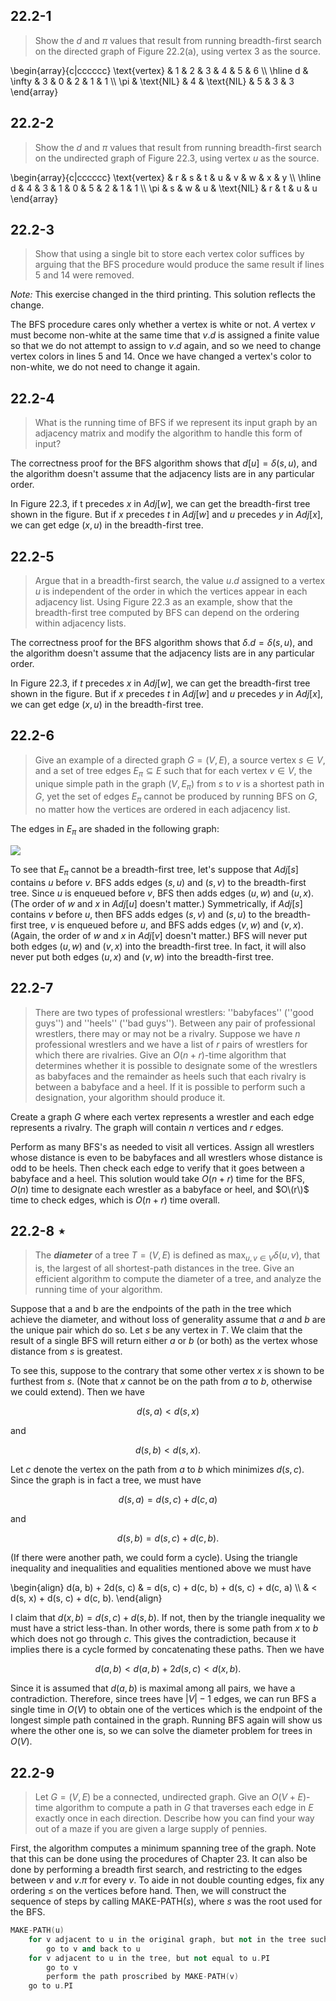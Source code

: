 ## 22.2-1

> Show the $d$ and $\pi$ values that result from running breadth-first search on the directed graph of Figure 22.2(a), using vertex $3$ as the source.

\begin{array}{c|cccccc}
\text{vertex} & 1 & 2 & 3 & 4 & 5 & 6 \\\\
\hline
d & \infty & 3 & 0 & 2 & 1 & 1 \\\\
\pi & \text{NIL} & 4 & \text{NIL} & 5 & 3 & 3
\end{array}

## 22.2-2

> Show the $d$ and $\pi$ values that result from running breadth-first search on the undirected graph of Figure 22.3, using vertex $u$ as the source.

\begin{array}{c|cccccc}
\text{vertex} & r & s & t & u & v & w & x & y \\\\
\hline
d & 4 & 3 & 1 & 0 & 5 & 2 & 1 & 1 \\\\
\pi & s & w & u & \text{NIL} & r & t & u & u
\end{array}

## 22.2-3

> Show that using a single bit to store each vertex color suffices by arguing that the $\text{BFS}$ procedure would produce the same result if lines 5 and 14 were removed.

$\textit{Note:}$ This exercise changed in the third printing. This solution reflects the change.

The $\text{BFS}$ procedure cares only whether a vertex is white or not. $A$ vertex $v$ must become non-white at the same time that $v.d$ is assigned a finite value so that we do not attempt to assign to $v.d$ again, and so we need to change vertex colors in lines 5 and 14. Once we have changed a vertex's color to non-white, we do not need to change it again.

## 22.2-4

> What is the running time of $\text{BFS}$ if we represent its input graph by an adjacency matrix and modify the algorithm to handle this form of input?

The correctness proof for the $\text{BFS}$ algorithm shows that $d[u] = \delta(s, u)$, and the algorithm doesn't assume that the adjacency lists are in any particular order.

In Figure 22.3, if t precedes $x$ in $Adj[w]$, we can get the breadth-first tree shown in the figure. But if $x$ precedes $t$ in $Adj[w]$ and $u$ precedes $y$ in $Adj[x]$, we can get edge $(x, u)$ in the breadth-first tree.

## 22.2-5

> Argue that in a breadth-first search, the value $u.d$ assigned to a vertex $u$ is independent of the order in which the vertices appear in each adjacency list. Using Figure 22.3 as an example, show that the breadth-first tree computed by $\text{BFS}$ can depend on the ordering within adjacency lists.

The correctness proof for the $\text{BFS}$ algorithm shows that $\delta.d = \delta(s, u)$, and the algorithm doesn't assume that the adjacency lists are in any particular order.

In Figure 22.3, if $t$ precedes $x$ in $Adj[w]$, we can get the breadth-first tree shown in the figure. But if $x$ precedes $t$ in $Adj[w]$ and $u$ precedes $y$ in $Adj[x]$, we can get edge $(x, u)$ in the breadth-first tree.

## 22.2-6

> Give an example of a directed graph $G = (V, E)$, a source vertex $s \in V$, and a set of tree edges $E_\pi \subseteq E$ such that for each vertex $v \in V$, the unique simple path in the graph $(V, E_\pi)$ from $s$ to $v$ is a shortest path in $G$, yet the set of edges $E_\pi$ cannot be produced by running $\text{BFS}$ on $G$, no matter how the vertices are ordered in each adjacency list.

The edges in $E_\pi$ are shaded in the following graph:

![](https://i.imgur.com/mIHBMbg.png?width=10rem)

To see that $E_\pi$ cannot be a breadth-first tree, let's suppose that $Adj[s]$ contains $u$ before $v$. $\text{BFS}$ adds edges $(s, u)$ and $(s, v)$ to the breadth-first tree. Since $u$ is enqueued before $v$, $\text{BFS}$ then adds edges $(u, w)$ and $(u, x)$. (The order of $w$ and $x$ in $Adj[u]$ doesn't matter.) Symmetrically, if $Adj[s]$ contains $v$ before $u$, then $\text{BFS}$ adds edges $(s, v)$ and $(s, u)$ to the breadth-first tree, $v$ is enqueued before $u$, and $\text{BFS}$ adds edges $(v, w)$ and $(v, x)$. (Again, the order of $w$ and $x$ in $Adj[v]$ doesn't matter.) $\text{BFS}$ will never put both edges $(u, w)$ and $(v, x)$ into the breadth-first tree. In fact, it will also never put both edges $(u, x)$ and $(v, w)$ into the breadth-first tree.

## 22.2-7

> There are two types of professional wrestlers: ''babyfaces'' (''good guys'') and ''heels'' (''bad guys''). Between any pair of professional wrestlers, there may or may not be a rivalry. Suppose we have $n$ professional wrestlers and we have a list of $r$ pairs of wrestlers for which there are rivalries. Give an $O(n + r)$-time algorithm that determines whether it is possible to designate some of the wrestlers as babyfaces and the remainder as heels such that each rivalry is between a babyface and a heel. If it is possible to perform such a designation, your algorithm should produce it.

Create a graph $G$ where each vertex represents a wrestler and each edge represents a rivalry. The graph will contain $n$ vertices and $r$ edges.

Perform as many $\text{BFS}$'s as needed to visit all vertices. Assign all wrestlers whose distance is even to be babyfaces and all wrestlers whose distance is odd to be heels. Then check each edge to verify that it goes between a babyface and a heel. This solution would take $O(n + r)$ time for the $\text{BFS}$, $O(n)$ time to designate each wrestler as a babyface or heel, and $O\(r\)$ time to check edges, which is $O(n + r)$ time overall.

## 22.2-8 $\star$

> The ***diameter*** of a tree $T = (V, E)$ is defined as $\max_{u,v \in V} \delta(u, v)$, that is, the largest of all shortest-path distances in the tree. Give an efficient algorithm to compute the diameter of a tree, and analyze the running time of your algorithm.

Suppose that a and b are the endpoints of the path in the tree which achieve the diameter, and without loss of generality assume that $a$ and $b$ are the unique pair which do so. Let $s$ be any vertex in $T$. We claim that the result of a single $\text{BFS}$ will return either $a$ or $b$ (or both) as the vertex whose distance from $s$ is greatest.

To see this, suppose to the contrary that some other vertex $x$ is shown to be furthest from $s$. (Note that $x$ cannot be on the path from $a$ to $b$, otherwise we could extend). Then we have

$$d(s, a) < d(s, x)$$

and

$$d(s, b) < d(s, x).$$

Let $c$ denote the vertex on the path from $a$ to $b$ which minimizes $d(s, c)$. Since the graph is in fact a tree, we must have

$$d(s, a) = d(s, c) + d(c, a)$$

and

$$d(s, b) = d(s, c) + d(c, b).$$

(If there were another path, we could form a cycle). Using the triangle inequality and inequalities and equalities mentioned above we must have

\begin{align}
d(a, b) + 2d(s, c) & = d(s, c) + d(c, b) + d(s, c) + d(c, a) \\\\
                   & < d(s, x) + d(s, c) + d(c, b).
\end{align}

I claim that $d(x, b) = d(s, c) + d(s, b)$. If not, then by the triangle inequality we must have a strict less-than. In other words, there is some path from $x$ to $b$ which does not go through $c$. This gives the contradiction, because it implies there is a cycle formed by concatenating these paths. Then we have

$$d(a, b) < d(a, b) + 2d(s, c) < d(x, b).$$

Since it is assumed that $d(a, b)$ is maximal among all pairs, we have a contradiction. Therefore, since trees have $|V| - 1$ edges, we can run $\text{BFS}$ a single time in $O(V)$ to obtain one of the vertices which is the endpoint of the longest simple path contained in the graph. Running $\text{BFS}$ again will show us where the other one is, so we can solve the diameter problem for trees in $O(V)$.

## 22.2-9

> Let $G = (V, E)$ be a connected, undirected graph. Give an $O(V + E)$-time algorithm to compute a path in $G$ that traverses each edge in $E$ exactly once in each direction. Describe how you can find your way out of a maze if you are given a large supply of pennies.

First, the algorithm computes a minimum spanning tree of the graph. Note that this can be done using the procedures of Chapter 23. It can also be done by performing a breadth first search, and restricting to the edges between $v$ and $v.\pi$ for every $v$. To aide in not double counting edges, fix any ordering $\le$ on the vertices before hand. Then, we will construct the sequence of steps by calling $\text{MAKE-PATH}(s)$, where $s$ was the root used for the $\text{BFS}$.

```cpp
MAKE-PATH(u)
    for v adjacent to u in the original graph, but not in the tree such that u ≤ v
        go to v and back to u
    for v adjacent to u in the tree, but not equal to u.PI
        go to v
        perform the path proscribed by MAKE-PATH(v)
    go to u.PI
```
